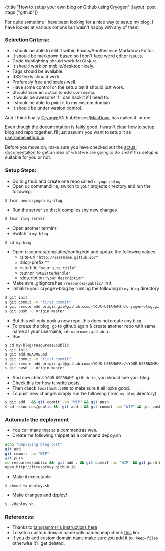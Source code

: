 {:title "How to setup your own blog on Github using Cryogen"
 :layout :post
 :tags ["github"]}

For quite sometime I have been looking for a nice way to setup my blog. I have looked at various options but wasn't happy with any of them.

### Selection Criteria:
- I should be able to edit it within Emacs/Another nice Markdown Editor.
- It should be markdown based so I don't face weird editor issues.
- Code highlighting should work for Clojure.
- It should work on mobile/desktop nicely.
- Tags should be available.
- RSS feeds should work.
- Preferably free and scales well.
- Have some control on the setup but it should just work.
- Should have an option to add comments.
- It would be awesome if I can hack it if I need to.
- I should be able to point it to my custom domain.
- It should be under version control.

And I think finally [Cryogen](http://cryogenweb.org/)/Github/Emacs/[MacDown](macdown.uranusjr.com) has nailed it for me.

Even though the documentation is fairly good, I wasn't clear how to setup blog and repo together. I'll just assume you want to setup it as [username.github.io](username.github.io).

Before you move on, make sure you have checked out the [actual documentation](http://cryogenweb.org/docs/getting-started.html) to get an idea of what we are going to do and if this setup is suitable for you or not.

### Setup Steps:
- Go to github and create one repo called `cryogen-blog`.
- Open up commandline, switch to your projects directory and run the following:

```bash
$ lein new cryogen my-blog
```
- Run the server so that it compiles any new changes

```bash
$ lein ring server
```
- Open another terminal
- Switch to `my-blog`

```bash
$ cd my-blog
```
- Open resources/templates/config.edn and update the following values
    - :site-url `"http://username.github.io/"`
    - :blog-prefix `""`
    - :site-title `"your site title"`
    - :author `"@twitterhandle"`
    - :description `"your description"`
- Make sure .gitignore has `/resources/public/` in it.
- Initialize your cryogen-blog by running the following in `my-blog` directory

```bash
$ git init
$ git commit -m "first commit"
$ git remote add origin git@github.com:<YOUR-USERNAME>/cryogen-blog.git
$ git push -u origin master
```
- But this will only push a new repo, this does not create any blog.
- To create the blog, go to github again & create another repo with same name as your username, i.e. `username.github.io`
- Run

```bash
$ cd my-blog/resources/public
$ git init
$ git add README.md
$ git commit -m "first commit"
$ git remote add origin git@github.com:<YOUR-USERNAME>/<YOUR-USERNAME>.github.io.git
$ git push -u origin master
```
- And now check `YOUR-USERNAME.github.io`, you should see your blog.
- Check [this](http://cryogenweb.org/docs/writing-posts.html) for how to write posts.
- Then check `localhost:3000` to make sure it all looks good.
- To push new changes simply run the following (from `my-blog` directory)

```bash
$ git add . && git commit -am "WIP" && git push
$ cd resources/public &&  git add . && git commit -am "WIP" && git push && cd ../../
```

### Automate the deployment
- You can make that as a command as well.
- Create the following snippet as a command deploy.sh

```bash
echo "Deploying blog post"
git add .
git commit -am "WIP"
git push
cd resources/public &&  git add . && git commit -am "WIP" && git push && cd ../../
open http://firesofmay.github.io
```
- Make it executable

```bash
$ chmod +x deploy.sh
```

- Make changes and deploy!

```bash
$ ./deploy.sh
```

### References:
* Thanks to [tangrammer's instructions here](https://github.com/tangrammer/cryogen-blog/blob/master/resources/templates/README.md#instructions-to-make-changes)
* To setup custom domain name with namecheap check [this](http://davidensinger.com/2013/03/setting-the-dns-for-github-pages-on-namecheap/) link
* If you do add custom domain name make sure you add it to `:keep-files` otherwise it'll get deleted.
